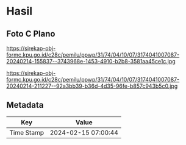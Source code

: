 # Hasil

## Foto C Plano

https://sirekap-obj-formc.kpu.go.id/c28c/pemilu/ppwp/31/74/04/10/07/3174041007087-20240214-155837--3743968e-1453-4910-b2b8-3581aa45ce1c.jpg

https://sirekap-obj-formc.kpu.go.id/c28c/pemilu/ppwp/31/74/04/10/07/3174041007087-20240214-211227--92a3bb39-b36d-4d35-96fe-b857c943b5c0.jpg


## Metadata

| Key        | Value               |
| ---------- | ------------------- |
| Time Stamp | 2024-02-15 07:00:44 |



